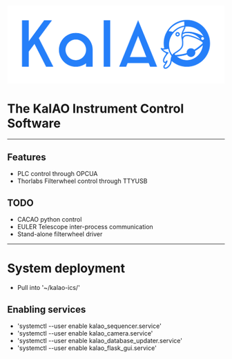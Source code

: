 ![KalAO](doc/logo/KalAO_def_200623.png?raw=true "Title")

The KalAO Instrument Control Software
============


---

## Features
- PLC control through OPCUA
- Thorlabs Filterwheel control through TTYUSB

## TODO
- CACAO python control
- EULER Telescope inter-process communication
- Stand-alone filterwheel driver

---
# System deployment
- Pull into '~/kalao-ics/'


## Enabling services
- 'systemctl --user enable kalao_sequencer.service' 
- 'systemctl --user enable kalao_camera.service' 
- 'systemctl --user enable kalao_database_updater.service' 
- 'systemctl --user enable kalao_flask_gui.service'